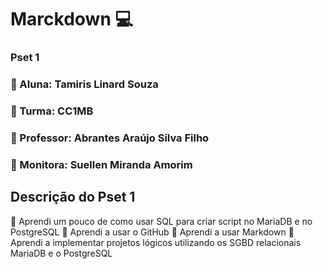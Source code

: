 # Marckdown 💻

### Pset 1

### 🔸 Aluna: Tamiris Linard Souza
### 🔸 Turma: CC1MB
### 🔸 Professor: Abrantes Araújo Silva Filho
### 🔸 Monitora: Suellen Miranda Amorim


## Descrição do Pset 1 

🔸 Aprendi um pouco de como usar SQL para criar script no MariaDB e no PostgreSQL
🔸 Aprendi a usar o GitHub
🔸 Aprendi a usar Markdown
🔸 Aprendi a implementar projetos lógicos utilizando os SGBD relacionais MariaDB e o PostgreSQL
